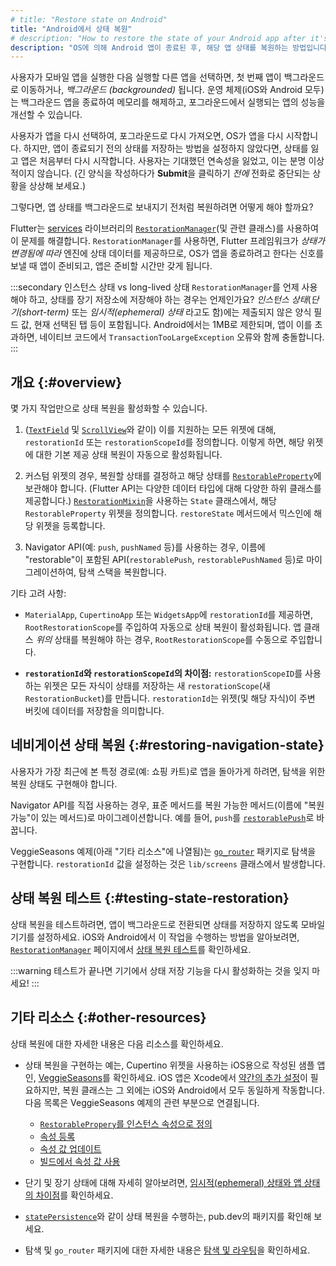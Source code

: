 ```yaml
--- 
# title: "Restore state on Android"
title: "Android에서 상태 복원"
# description: "How to restore the state of your Android app after it's been killed by the OS."
description: "OS에 의해 Android 앱이 종료된 후, 해당 앱 상태를 복원하는 방법입니다."
---
```


사용자가 모바일 앱을 실행한 다음 실행할 다른 앱을 선택하면, 첫 번째 앱이 백그라운드로 이동하거나, _백그라운드 (backgrounded)_ 됩니다. 
운영 체제(iOS와 Android 모두)는 백그라운드 앱을 종료하여 메모리를 해제하고, 포그라운드에서 실행되는 앱의 성능을 개선할 수 있습니다.

사용자가 앱을 다시 선택하여, 포그라운드로 다시 가져오면, OS가 앱을 다시 시작합니다. 
하지만, 앱이 종료되기 전의 상태를 저장하는 방법을 설정하지 않았다면, 상태를 잃고 앱은 처음부터 다시 시작합니다. 
사용자는 기대했던 연속성을 잃었고, 이는 분명 이상적이지 않습니다. 
(긴 양식을 작성하다가 **Submit**을 클릭하기 _전에_ 전화로 중단되는 상황을 상상해 보세요.)

그렇다면, 앱 상태를 백그라운드로 보내지기 전처럼 복원하려면 어떻게 해야 할까요?

Flutter는 [services][] 라이브러리의 [`RestorationManager`][](및 관련 클래스)를 사용하여 이 문제를 해결합니다. 
`RestorationManager`를 사용하면, Flutter 프레임워크가 _상태가 변경됨에 따라_ 엔진에 상태 데이터를 제공하므로, 
OS가 앱을 종료하려고 한다는 신호를 보낼 때 앱이 준비되고, 앱은 준비할 시간만 갖게 됩니다.

:::secondary 인스턴스 상태 vs long-lived 상태
  `RestorationManager`를 언제 사용해야 하고, 상태를 장기 저장소에 저장해야 하는 경우는 언제인가요? 
  _인스턴스 상태_(_단기(short-term)_ 또는 _임시적(ephemeral) 상태_ 라고도 함)에는 제출되지 않은 양식 필드 값, 
  현재 선택된 탭 등이 포함됩니다. 
  Android에서는 1MB로 제한되며, 앱이 이를 초과하면, 
  네이티브 코드에서 `TransactionTooLargeException` 오류와 함께 충돌합니다.
:::

[state]: /data-and-backend/state-mgmt/ephemeral-vs-app

## 개요 {:#overview}

몇 가지 작업만으로 상태 복원을 활성화할 수 있습니다.

1. ([`TextField`][] 및 [`ScrollView`][]와 같이) 이를 지원하는 모든 위젯에 대해, 
   `restorationId` 또는 `restorationScopeId`를 정의합니다. 
   이렇게 하면, 해당 위젯에 대한 기본 제공 상태 복원이 자동으로 활성화됩니다.

2. 커스텀 위젯의 경우, 복원할 상태를 결정하고 해당 상태를 [`RestorableProperty`][]에 보관해야 합니다. 
   (Flutter API는 다양한 데이터 타입에 대해 다양한 하위 클래스를 제공합니다.) 
   [`RestorationMixin`][]을 사용하는 `State` 클래스에서, 해당 `RestorableProperty` 위젯을 정의합니다. 
   `restoreState` 메서드에서 믹스인에 해당 위젯을 등록합니다.

3. Navigator API(예: `push`, `pushNamed` 등)를 사용하는 경우, 
   이름에 "restorable"이 포함된 API(`restorablePush`, `restorablePushNamed` 등)로 마이그레이션하여, 
   탐색 스택을 복원합니다.

기타 고려 사항:

* `MaterialApp`, `CupertinoApp` 또는 `WidgetsApp`에 `restorationId`를 제공하면,
  `RootRestorationScope`를 주입하여 자동으로 상태 복원이 활성화됩니다. 
  앱 클래스 _위의_ 상태를 복원해야 하는 경우, `RootRestorationScope`를 수동으로 주입합니다.

* **`restorationId`와 `restorationScopeId`의 차이점:** 
  `restorationScopeID`를 사용하는 위젯은 모든 자식이 상태를 저장하는 새 `restorationScope`(새 `RestorationBucket`)를 만듭니다. 
  `restorationId`는 위젯(및 해당 자식)이 주변 버킷에 데이터를 저장함을 의미합니다.

[a bit of extra setup]: {{site.api}}/flutter/services/RestorationManager-class.html#state-restoration-on-ios
[`restorationId`]: {{site.api}}/flutter/widgets/RestorationScope/restorationId.html
[`restorationScopeId`]: {{site.api}}/flutter/widgets/RestorationScope/restorationScopeId.html
[`RestorationMixin`]: {{site.api}}/flutter/widgets/RestorationMixin-mixin.html
[`RestorationScope`]: {{site.api}}/flutter/widgets/RestorationScope-class.html
[`restoreState`]: {{site.api}}/flutter/widgets/RestorationMixin/restoreState.html
[VeggieSeasons]: {{site.repo.samples}}/tree/main/veggieseasons

## 네비게이션 상태 복원 {:#restoring-navigation-state}

사용자가 가장 최근에 본 특정 경로(예: 쇼핑 카트)로 앱을 돌아가게 하려면, 탐색을 위한 복원 상태도 구현해야 합니다.

Navigator API를 직접 사용하는 경우, 
표준 메서드를 복원 가능한 메서드(이름에 "복원 가능"이 있는 메서드)로 마이그레이션합니다. 
예를 들어, `push`를 [`restorablePush`][]로 바꿉니다.

VeggieSeasons 예제(아래 "기타 리소스"에 나열됨)는 [`go_router`][] 패키지로 탐색을 구현합니다. 
`restorationId` 값을 설정하는 것은 `lib/screens` 클래스에서 발생합니다.

## 상태 복원 테스트 {:#testing-state-restoration}

상태 복원을 테스트하려면, 앱이 백그라운드로 전환되면 상태를 저장하지 않도록 모바일 기기를 설정하세요. 
iOS와 Android에서 이 작업을 수행하는 방법을 알아보려면, 
[`RestorationManager`][] 페이지에서 [상태 복원 테스트][Testing state restoration]를 확인하세요.

:::warning
테스트가 끝나면 기기에서 상태 저장 기능을 다시 활성화하는 것을 잊지 마세요!
:::

[Testing state restoration]: {{site.api}}/flutter/services/RestorationManager-class.html#testing-state-restoration
[`RestorationBucket`]: {{site.api}}/flutter/services/RestorationBucket-class.html
[`RestorationManager`]: {{site.api}}/flutter/services/RestorationManager-class.html
[services]: {{site.api}}/flutter/services/services-library.html

## 기타 리소스 {:#other-resources}

상태 복원에 대한 자세한 내용은 다음 리소스를 확인하세요.

* 상태 복원을 구현하는 예는, Cupertino 위젯을 사용하는 iOS용으로 작성된 샘플 앱인, [VeggieSeasons][]를 확인하세요. 
  iOS 앱은 Xcode에서 [약간의 추가 설정][a bit of extra setup]이 필요하지만, 
  복원 클래스는 그 외에는 iOS와 Android에서 모두 동일하게 작동합니다.<br> 
  다음 목록은 VeggieSeasons 예제의 관련 부분으로 연결됩니다.
  * [`RestorablePropery`를 인스턴스 속성으로 정의]({{site.repo.samples}}/blob/604c82cd7c9c7807ff6c5ca96fbb01d44a4f2c41/veggieseasons/lib/widgets/trivia.dart#L33-L37)
  * ​​[속성 등록]({{site.repo.samples}}/blob/604c82cd7c9c7807ff6c5ca96fbb01d44a4f2c41/veggieseasons/lib/widgets/trivia.dart#L49-L54)
  * [속성 값 업데이트]({{site.repo.samples}}/blob/604c82cd7c9c7807ff6c5ca96fbb01d44a4f2c41/veggieseasons/lib/widgets/trivia.dart#L108-L109)
  * [빌드에서 속성 값 사용]({{site.repo.samples}}/blob/604c82cd7c9c7807ff6c5ca96fbb01d44a4f2c41/veggieseasons/lib/widgets/trivia.dart#L205-L210)<br>

* 단기 및 장기 상태에 대해 자세히 알아보려면, [임시적(ephemeral) 상태와 앱 상태의 차이점][state]를 확인하세요.

* [`statePersistence`][]와 같이 상태 복원을 수행하는, pub.dev의 패키지를 확인해 보세요.

* 탐색 및 `go_router` 패키지에 대한 자세한 내용은 [탐색 및 라우팅][Navigation and routing]을 확인하세요.

[`RestorableProperty`]: {{site.api}}/flutter/widgets/RestorableProperty-class.html
[`restorablePush`]: {{site.api}}/flutter/widgets/Navigator/restorablePush.html
[`ScrollView`]: {{site.api}}/flutter/widgets/ScrollView/restorationId.html
[`statePersistence`]: {{site.pub-pkg}}/state_persistence
[`TextField`]: {{site.api}}/flutter/material/TextField/restorationId.html
[`restorablePush`]: {{site.api}}/flutter/widgets/Navigator/restorablePush.html
[`go_router`]: {{site.pub}}/packages/go_router
[Navigation and routing]: /ui/navigation
